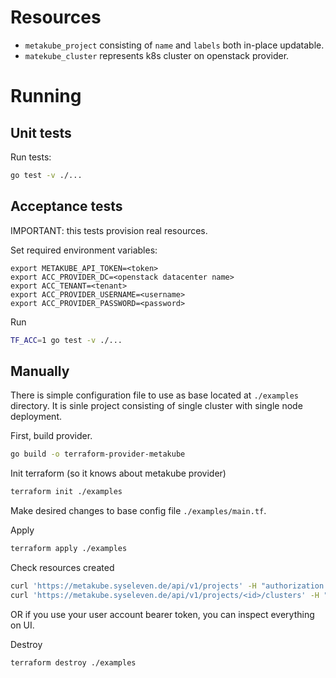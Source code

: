# Resources

* `metakube_project` consisting of `name` and `labels` both in-place updatable.
* `matekube_cluster` represents k8s cluster on openstack provider.

# Running

## Unit tests

Run tests:
```bash
go test -v ./...
```
## Acceptance tests 

IMPORTANT: this tests provision real resources.

Set required environment variables:
```
export METAKUBE_API_TOKEN=<token>
export ACC_PROVIDER_DC=<openstack datacenter name>
export ACC_TENANT=<tenant>
export ACC_PROVIDER_USERNAME=<username>
export ACC_PROVIDER_PASSWORD=<password>
```

Run
```bash
TF_ACC=1 go test -v ./...
```

## Manually

There is simple configuration file to use as base located at `./examples` directory. It is sinle project consisting of single cluster with single node deployment.

First, build provider.
```bash
go build -o terraform-provider-metakube
```

Init terraform (so it knows about metakube provider)
```bash
terraform init ./examples
```

Make desired changes to base config file `./examples/main.tf`.

Apply
```bash
terraform apply ./examples
```

Check resources created
```bash
curl 'https://metakube.syseleven.de/api/v1/projects' -H "authorization: Bearer ${METAKUBE_API_TOKEN}" -H 'accept: application/json'
curl 'https://metakube.syseleven.de/api/v1/projects/<id>/clusters' -H "authorization: Bearer ${METAKUBE_API_TOKEN}" -H 'accept: application/json'
```
OR if you use your user account bearer token, you can inspect everything on UI.

Destroy
```bash
terraform destroy ./examples
```
